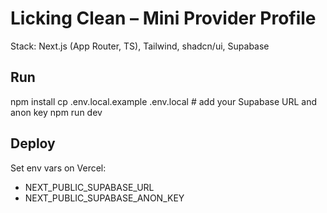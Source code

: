 # Licking Clean – Mini Provider Profile

Stack: Next.js (App Router, TS), Tailwind, shadcn/ui, Supabase

## Run

npm install
cp .env.local.example .env.local # add your Supabase URL and anon key
npm run dev

## Deploy

Set env vars on Vercel:

- NEXT_PUBLIC_SUPABASE_URL
- NEXT_PUBLIC_SUPABASE_ANON_KEY
